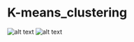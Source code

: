 # K-means_clustering
![alt text](https://github.com/NewHere3/K-means_clustering/blob/main/images/1690020518.png?raw=true)
![alt text](https://github.com/NewHere3/K-means_clustering/blob/main/images/1690022775.png?raw=true)
